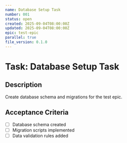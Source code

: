 ```yaml
---
name: Database Setup Task
number: 001
status: open
created: 2025-09-04T08:00:00Z
updated: 2025-09-04T08:00:00Z
epic: test-epic
parallel: true
file_version: 0.1.0
---
```


# Task: Database Setup Task

## Description
Create database schema and migrations for the test epic.

## Acceptance Criteria
- [ ] Database schema created
- [ ] Migration scripts implemented
- [ ] Data validation rules added